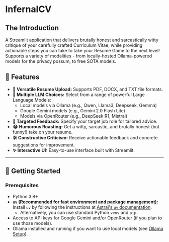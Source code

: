 # InfernalCV

## The Introduction
A Streamlit application that delivers brutally honest and sarcastically witty critique of your carefully crafted Curriculum Vitae, while providing actionable steps you can take to take your Resume Game to the next level! Supports a variety of modalities - from locally-hosted Ollama-powered models for the privacy possum, to free SOTA models.

## 🌟 Features

*   **📄 Versatile Resume Upload:** Supports PDF, DOCX, and TXT file formats.
*   **🧠 Multiple LLM Choices:** Select from a range of powerful Large Language Models:
    *   Local models via Ollama (e.g., Qwen, Llama3, Deepseek, Gemma)
    *   Google Gemini models (e.g., Gemini 2.0 Flash Lite)
    *   Models via OpenRouter (e.g., DeepSeek R1, Mistral)
*   **🎯 Targeted Feedback:** Specify your target job role for tailored advice.
*   **😂 Humorous Roasting:** Get a witty, sarcastic, and brutally honest (but funny!) take on your resume.
*   **🛠️ Constructive Criticism:** Receive actionable feedback and concrete suggestions for improvement.
*   **✨ Interactive UI:** Easy-to-use interface built with Streamlit.

---

## 🚀 Getting Started

### Prerequisites

*   Python 3.8+
*   **`uv` (Recommended for fast environment and package management):** Install `uv` by following the instructions at [Astral's `uv` documentation](https://docs.astral.sh/uv/getting-started/installation/).
    *   Alternatively, you can use standard Python `venv` and `pip`.
*   Access to API keys for Google Gemini and/or OpenRouter (if you plan to use those models).
*   Ollama installed and running if you want to use local models (see [Ollama Setup](#ollama-setup)).

